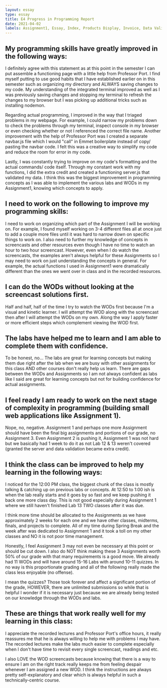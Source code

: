 ```yaml
---
layout: essay
type: essay
title: E4 Progress in Programming Report
date: 2021-04-02
labels: Assignment1, Essay, Index, Products Display, Invoice, Data Validation, Commenting
---
```


## My programming skills have greatly improved in the following ways:

I definitely agree with this statement as at this point in the semester I can put assemble a functioning page with a little help from Professor Port. I find myself putting to use good habits that I have established earlier on in this semester such as organizing my directory and ALWAYS saving changes to my code. My understanding of the integrated terminal improved as well as I was previously saving changes and stopping my terminal to refresh the changes to my browser but I was picking up additional tricks such as installing nodemon. 

Regarding actual programming, I improved in the way that I triaged problems in my webpage. For example, I could narrow my problems down to check the problems through my terminal, inspect console in my browser or even checking whether or not I referenced the correct file name. Another improvement with the help of Professor Port was I created a separate navbar.js file which I would "call" in Emmet boilerplate instead of copy/ pasting the navbar code. I felt this was a creative way to simplify my code and reduce the room for error in my code. 

Lastly, I was constantly trying to improve on my code's formatting and the actual commands/ code itself. Through my constant work with my functions, I did the extra credit and created a functioning server.js that validated my data. I think this was the biggest improvement in programming concepts as I was able to implement the various labs and WODs in my Assignment1, knowing which concepts to apply. 

## I need to work on the following to improve my programming skills:

I need to work on organizing which part of the Assignment I will be working on. For example, I found myself working on 3-4 different files all at once just to add a couple more files until it was hard to narrow down on specific things to work on. I also need to further my knowledge of concepts in screencasts and other resources even though I have no time to watch an hour to two hour screencast. However, even when I do watch the screencasts, the examples aren't always helpful for these Assignments so I may need to work on just understanding the concepts in general. For example, the actual functions I used in Assignment1 were dramatically different than the ones we went over in class and in the recorded resources.

## I can do the WODs without looking at the screencast solutions first.

Half and half, half of the time I try to watch the WODs first because I'm a visual and kinetic learner. I will attempt the WOD along with the screencast then after I will attempt the WODs on my own. Along the way I apply faster or more efficient steps which complement viewing the WOD first. 

## The labs have helped me to learn and I am able to complete them with confidence.

To be honest, no... The labs are great for learning concepts but making them due right after the lab when we are busy with other assignments for this class AND other courses don't really help us learn. There are gaps between the WODs and Assignments so I am not always confident as labs like I said are great for learning concepts but not for building confidence for actual assignments.

## I feel ready I am ready to work on the next stage of complexity in programming (building small web applications like Assignment 1).

Nope, no, negative. Assignment 1 and perhaps one more Assignment should have been the final big assignments and portions of our grade, no Assignment 3. Even Assignment 2 is pushing it, Assignment 1 was not hard but we basically had 1 week to do it as not Lab 12 & 13 weren't covered (granted the server and data validation became extra credit). 

## I think the class can be improved to help my learning in the following ways:

I noticed for the 12:00 PM class, the biggest chunk of the class is mostly talking & catching up on previous labs or concepts. At 12:50 to 1:00 ish is when the lab really starts and it goes by so fast and we keep pushing it back one more class day. This is not good especially during Assignment 1 where we still haven't finished Lab 13 TWO classes after it was due. 

I think more time should be allocated to the Assignments as we have approximately 2 weeks for each one and we have other classes, midterms, finals, and projects to complete. All of my time during Spring Break and the week after was dedicated to Assignment 1 and it took a toll on my other classes and NO it is not poor time management. 

Honestly, I feel Assignment 3 may not even be necessary at this point or should be cut down. I also do NOT think making these 3 Assignments worth 50% of our grade with that many requirements is a good move. We already had 11 WODs and will have around 15-16 Labs with around 10-11 quizzes. In no way is this proportionate grading and all of the following really made the class less enjoyable (no offense). 

I mean the quizzes? Those took forever and affect a significant portion of the grade, HOWEVER, there are unlimited submissions so while that is helpful I wonder if it is necessary just because we are already being tested on our knowledge through the WODs and labs. 

## These are things that work really well for my learning in this class:

I appreciate the recorded lectures and Professor Port's office hours, it really reassures me that he is always willing to help me with problems I may have. The recorded lectures make the labs much easier to complete especially when I don't have time to revisit every single screencast, readings and etc. 

I also LOVE the WOD screencasts because knowing that there is a way to ensure I am on the right track really keeps me from feeling despair whenever I am assigned a new WOD. I think the instructions are always pretty self-explanatory and clear which is always helpful in such a technically-centric course.
